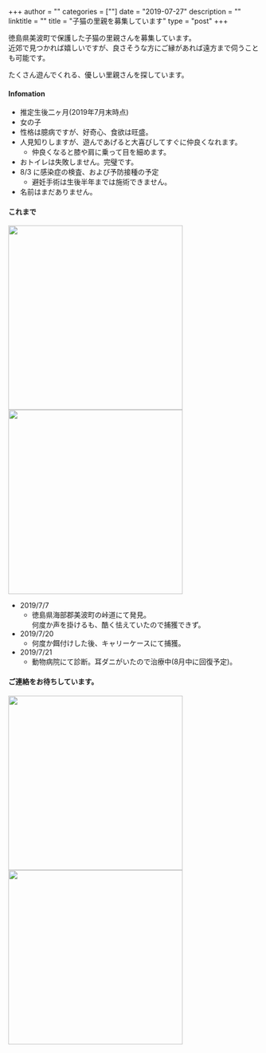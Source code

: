 +++
author = ""
categories = [""]
date = "2019-07-27"
description = ""
linktitle = ""
title = "子猫の里親を募集しています"
type = "post"
+++

徳島県美波町で保護した子猫の里親さんを募集しています。  
近郊で見つかれば嬉しいですが、良さそうな方にご縁があれば遠方まで伺うことも可能です。  
  
たくさん遊んでくれる、優しい里親さんを探しています。

#### Infomation

* 推定生後二ヶ月(2019年7月末時点)
* 女の子
* 性格は臆病ですが、好奇心、食欲は旺盛。
* 人見知りしますが、遊んであげると大喜びしてすぐに仲良くなれます。
    * 仲良くなると膝や肩に乗って目を細めます。
* おトイレは失敗しません。完璧です。
* 8/3 に感染症の検査、および予防接種の予定
    * 避妊手術は生後半年までは施術できません。
* 名前はまだありません。

#### これまで

<img src="/img/main/on.jpg" height="370" width="350"><img src="/img/main/with.jpg" height="370" width="350">

- 2019/7/7  
  - 徳島県海部郡美波町の峠道にて発見。  
何度か声を掛けるも、酷く怯えていたので捕獲できず。
- 2019/7/20
  - 何度か餌付けした後、キャリーケースにて捕獲。
- 2019/7/21
  - 動物病院にて診断。耳ダニがいたので治療中(8月中に回復予定)。

#### ご連絡をお待ちしています。

<img src="/img/main/pause.jpg" width="350"><img src="/img/main/play.jpg" width="350">

